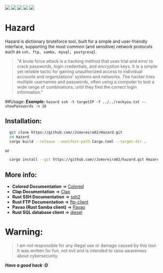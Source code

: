 <div>
    <img src="https://img.shields.io/badge/Language%20-Rust-orange.svg" style="max-width: 100%;">
    <img src="https://img.shields.io/badge/Target OS%20-Linux, Windows-blue.svg" style="max-width: 100%;">
    <img src="https://img.shields.io/badge/Cargo builds%20-ftp_client, ssh2, pavao, diesel-beige.svg" style="max-width: 100%;">
    <img src="https://img.shields.io/badge/Type%20-Network Protocol, Bruteforce Exploit-black.svg" style="max-width: 100%;">
    <img src="https://img.shields.io/badge/Command Line tools%20-teste?style=flat-square style="max-width: 100%;">
</div>

# Hazard 

Hazard is dictionary bruteforce tool, built for a simple and user-friendly interface, supporting the most common (and sensitive) network protocols such as `ssh, ftp, samba, mysql, postgresql`. 

> "A brute force attack is a hacking method that uses trial and error to crack passwords, login credentials, and encryption keys. It is a simple yet reliable tactic for gaining unauthorized access to individual accounts and organizations’ systems and networks. The hacker tries multiple usernames and passwords, often using a computer to test a wide range of combinations, until they find the correct login information."


##Usage:
***Example:*** `hazard ssh -t targetIP -f ../../rockyou.txt --showPasswords -n 10`


## Installation:

```bash
  git clone https://github.com//Jsmoreira02/Hazard.git
  cd Hazard
  cargo build --release --manifest-path Cargo.toml --target-dir .
```

or

```bash
  cargo install --git https://github.com//Jsmoreira02/hazard.git Hazard
```

## More info:

- **Colored Documentation** => [Colored](https://crates.io/crates/colored)
- **Clap Documentation** => [Clap](https://docs.rs/clap/latest/clap/)
- **Rust SSH Documentation** => [ssh2](https://docs.rs/ssh2/latest/ssh2/)
- **Rust FTP Documentation** => [ftp-client](https://docs.rs/ftp/latest/ftp/)
- **Pavao (Rust Samba client)** => [Pavao](https://docs.rs/pavao/latest/pavao/)
- **Rust SQL database client** => [diesel](https://docs.rs/diesel/latest/diesel/)


# Warning:    
> I am not responsible for any illegal use or damage caused by this tool. It was written for fun, not evil and is intended to raise awareness about cybersecurity.


***Have a good hack :D***

